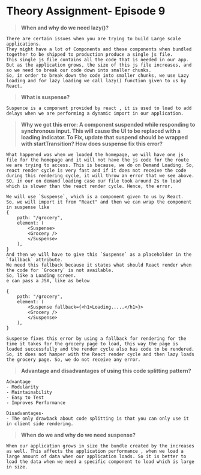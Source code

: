 # Theory Assignment- Episode 9

> **When and why do we need lazy()?**

```
There are certain issues when you are trying to build Large scale applications.
They might have a lot of Components and these components when bundled together to be shipped to production produce a single js file.
This single js file contains all the code that is needed in our app.
But as the application grows, the size of this js file increases, and so we need to break our code down into smaller chunks.
So, in order to break down the code into smaller chunks, we use Lazy loading and for lazy loading we call lazy() function given to us by React.
```

> **What is suspense?**

```
Suspence is a component provided by react , it is used to load to add delays when we are performing a dynamic import in our application.

```

> **Why we got this error: A component suspended while responding to synchronous input. This will cause the UI to be replaced with a loading indicator. To Fix, update that suspend should be wrapped with startTransition? How does suspense fix this error?**

```
What happened was when we loaded the homepage, we will have one js file for the homepage and it will not have the js code for the route we are trying to access. This is because, we do on Demand Loading. So, react render cycle is very fast and if it does not receive the code during this rendering cycle, it will throw an error that we see above. SO, in our on demand loading case our file took around 2s to load which is slower than the react render cycle. Hence, the error.

We will use `Suspense`, which is a component given to us by React.
So, we will import it from "React" and then we can wrap the component in suspense like
{
    path: "/grocery",
    element: (
        <Suspense>
        <Grocery />
        </Suspense>
    ),
}
And then we will have to give this `Suspense` as a placeholder in the `fallback` attribute.
We need this fallback because it states what should React render when the code for `Grocery` is not available.
So, like a Loading screen.
e can pass a JSX, like as below

{
    path: "/grocery",
    element: (
        <Suspense fallback={<h1>Loading.....</h1>}>
        <Grocery />
        </Suspense>
    ),
}

Suspense fixes this error by using a fallback for rendering for the time it takes for the grocery page to load, this way the page is loaded successfully and the render cycle also has code to be rendered. So, it does not hamper with the React render cycle and then lazy loads the grocery page. So, we do not receive any error.
```

> **Advantage and disadvantages of using this code splitting pattern?**

```
Advantage
- Modularity
- Maintainability
- Easy to Test
- Improves Performance

Disadvantages-
- The only drawback about code splitting is that you can only use it in client side rendering.
```

> **When do we and why do we need suspense?**

```
When our application grows in size the bundle created by the increases as well. This affects the application performance , when we load a large amount of data when our application loads. So it is better to load the data when we need a specific component to load which is large in size.
```
